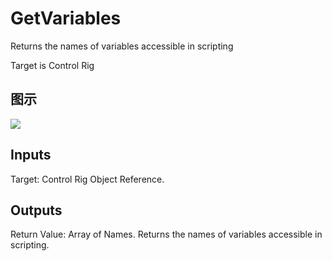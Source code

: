 # GetVariables

Returns the names of variables accessible in scripting

Target is Control Rig

## 图示

![]($-20221218-18314393.png)

## Inputs

Target: Control Rig Object Reference.  

## Outputs

Return Value: Array of Names. Returns the names of variables accessible in scripting.

